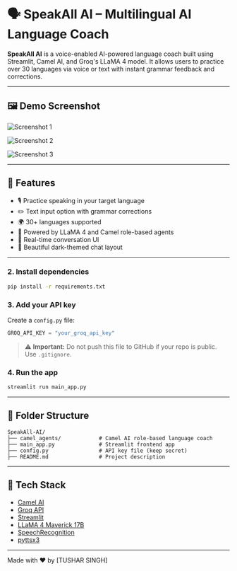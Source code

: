 # 🗣️ SpeakAll AI – Multilingual AI Language Coach

**SpeakAll AI** is a voice-enabled AI-powered language coach built using Streamlit, Camel AI, and Groq's LLaMA 4 model. It allows users to practice over 30 languages via voice or text with instant grammar feedback and corrections.

---

## 🖼️ Demo Screenshot

![Screenshot 1](https://github.com/user-attachments/assets/aa3d16de-5d00-4905-97c9-6f9441ebabf4)

![Screenshot 2](https://github.com/user-attachments/assets/c7b92968-ac12-4fbc-b07d-92b9b4ba7731)

![Screenshot 3](https://github.com/user-attachments/assets/ccc53e20-907b-4587-849b-78b703180398)

---


## 🚀 Features

- 🎙️ Practice speaking in your target language
- ✏️ Text input option with grammar corrections
- 🌍 30+ languages supported
- 🧠 Powered by LLaMA 4 and Camel role-based agents
- 💬 Real-time conversation UI
- 🖤 Beautiful dark-themed chat layout

---

### 2. Install dependencies

```bash
pip install -r requirements.txt
```

### 3. Add your API key

Create a `config.py` file:

```python
GROQ_API_KEY = "your_groq_api_key"
```

> ⚠️ **Important:** Do not push this file to GitHub if your repo is public. Use `.gitignore`.

### 4. Run the app

```bash
streamlit run main_app.py
```

---

## 📁 Folder Structure

```
SpeakAll-AI/
├── camel_agents/            # Camel AI role-based language coach
├── main_app.py              # Streamlit frontend app
├── config.py                # API key file (keep secret)
├── README.md                # Project description
```

---

## 🧠 Tech Stack

- [Camel AI](https://github.com/camel-ai/camel)
- [Groq API](https://console.groq.com/)
- [Streamlit](https://streamlit.io/)
- [LLaMA 4 Maverick 17B](https://groq.com/)
- [SpeechRecognition](https://pypi.org/project/SpeechRecognition/)
- [pyttsx3](https://pypi.org/project/pyttsx3/)

---

Made with ❤️ by [TUSHAR SINGH]
